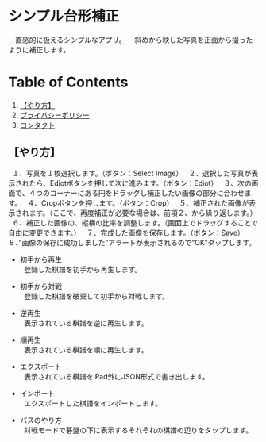 # シンプル台形補正
　直感的に扱えるシンプルなアプリ。
　斜めから映した写真を正面から撮ったように補正します。

# Table of Contents
1. [【やり方】](#【やり方】)
2. [プライバシーポリシー](https://yoshio-konosu.github.io/igo-editor/)
3. [コンタクト](mailto:y.konosu.igoeditor@gmail.com)

## 【やり方】

&nbsp; １、写真を１枚選択します。（ボタン：Select Image）
&nbsp; ２、選択した写真が表示されたら、Ediotボタンを押して次に進みます。（ボタン：Ediot）
&nbsp; ３、次の画面で、４つのコーナーにある円をドラッグし補正したい画像の部分に合わせます。
&nbsp; ４、Cropボタンを押します。（ボタン：Crop）
&nbsp; ５、補正された画像が表示されます。（ここで、再度補正が必要な場合は、前項２、から繰り返します。）
&nbsp; ６、補正した画像の、縦横の比率を調整します。（画面上でドラッグすることで自由に変更できます。）
&nbsp; ７、完成した画像を保存します。（ボタン：Save）
&nbsp; ８、”画像の保存に成功しました”アラートが表示されるので”OK”タップします。
 
+ 初手から再生  
&nbsp; 登録した棋譜を初手から再生します。
  
+ 初手から対戦  
&nbsp; 登録した棋譜を破棄して初手から対戦します。
  
+ 逆再生  
&nbsp; 表示されている棋譜を逆に再生します。
  
+ 順再生  
&nbsp; 表示されている棋譜を順に再生します。
  
+ エクスポート  
&nbsp; 表示されている棋譜をiPad外にJSON形式で書き出します。
  
+ インポート  
&nbsp; エクスポートした棋譜をインポートします。
  
+ パスのやり方  
&nbsp; 対戦モードで碁盤の下に表示するそれぞれの棋譜の辺りをタップします。
   


